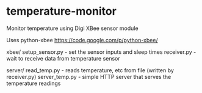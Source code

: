 temperature-monitor
===================

Monitor temperature using Digi XBee sensor module



Uses python-xbee
https://code.google.com/p/python-xbee/

xbee/
  setup_sensor.py - set the sensor inputs and sleep times
  receiver.py - wait to receive data from temperature sensor 

server/
  read_temp.py - reads temperature, etc from file (written by receiver.py)
  server_temp.py - simple HTTP server that serves the temperature readings



